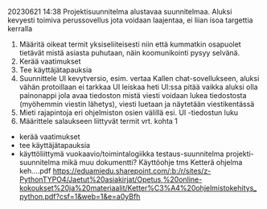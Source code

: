 20230621 14:38
Projektisuunnitelma alustavaa suunnitelmaa. Aluksi kevyesti toimiva perussovellus jota voidaan laajentaa,
ei liian isoa targettia kerralla

1. Määritä oikeat termit yksiseliiteisesti niin että kummatkin osapuolet tietävät
   mistä asiasta puhutaan, näin koomunikointi pysyy selvänä.
2. Kerää vaatimukset
3. Tee käyttäjätapauksia
4. Suunnittele UI kevytversio, esim. vertaa Kallen chat-sovellukseen, aluksi vähän protoillaan ei tarkkaa UI leiskaa heti
   UI:ssa pitää vaikka aluksi olla painonappi jola avaa tiedoston mistä viesti voidaan lukea tiedostosta (myöhemmin viestin 
   lähetys), viesti luetaan ja näytetään viestikentässä
5. Mieti rajapintoja eri ohjelmiston osien välillä esi. UI -tiedostun luku
6. Määrittele salaukseen liittyvät termit vrt. kohta 1

+ kerää vaatimukset
+ tee käyttäjätapauksia
+ käyttöliittymä
vuokaavio/toimintalogiikka
testaus-suunnitelma
projekti-suunnitelma
mikä muu dokumentti? Käyttöohje tms Ketterä ohjelma keh....pdf https://eduamiedu.sharepoint.com/:b:/r/sites/z-PythonTYPO4/Jaetut%20asiakirjat/Opetus,%20online-kokoukset%20ja%20materiaalit/Ketter%C3%A4%20ohjelmistokehitys_python.pdf?csf=1&web=1&e=a0yBfh



